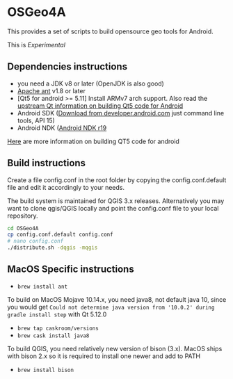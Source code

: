 OSGeo4A
==========

This provides a set of scripts to build opensource geo tools for Android. 

This is *Experimental*

Dependencies instructions
-------------------------
- you need a JDK v8 or later (OpenJDK is also good)
- [Apache ant](http://ant.apache.org/bindownload.cgi) v1.8 or later
- [Qt5 for android >= 5.11] Install ARMv7 arch support. Also read the [upstream Qt information on building Qt5 code for Android](http://doc.qt.io/qt-5/androidgs.html)
- Android SDK ([Download from developer.android.com](https://developer.android.com/studio/index.html#downloads) just command line tools, API 15)
- Android NDK ([Android NDK r19](https://developer.android.com/ndk/downloads)

[Here](http://doc.qt.io/qt-5/androidgs.html) are more information on building QT5 code for android

Build instructions
-----------
Create a file config.conf in the root folder by copying the config.conf.default
file and edit it accordingly to your needs.

The build system is maintained for QGIS 3.x releases. 
Alternatively you may want to clone qgis/QGIS locally and point the config.conf file to your local 
repository.

```sh
cd OSGeo4A 
cp config.conf.default config.conf
# nano config.conf
./distribute.sh -dqgis -mqgis
```

MacOS Specific instructions
---------------------------

- `brew install ant`

To build on MacOS Mojave 10.14.x, you need java8, not default java 10, since
you would get `Could not determine java version from '10.0.2' during gradle install step`
with Qt 5.12.0

- `brew tap caskroom/versions` 
- `brew cask install java8`  

To build QGIS, you need relatively new version of bison (3.x). MacOS ships with bison 2.x
so it is required to install one newer and add to PATH

- `brew install bison`
